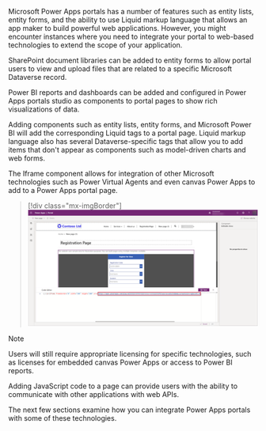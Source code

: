 Microsoft Power Apps portals has a number of features such as entity lists, entity forms, and the ability to use Liquid markup language that allows an app maker to build powerful web applications. However, you might encounter instances where you need to integrate your portal to web-based technologies to extend the scope of your application.

SharePoint document libraries can be added to entity forms to allow portal users to view and upload files that are related to a specific Microsoft Dataverse record.

Power BI reports and dashboards can be added and configured in Power Apps portals studio as components to portal pages to show rich visualizations of data.

Adding components such as entity lists, entity forms, and Microsoft Power BI will add the corresponding Liquid tags to a portal page. Liquid markup language also has several Dataverse-specific tags that allow you to add items that don't appear as components such as model-driven charts and web forms.

The Iframe component allows for integration of other Microsoft technologies such as Power Virtual Agents and even canvas Power Apps to add to a Power Apps portal page.  

> [!div class="mx-imgBorder"]
> [![Screenshot of the code editor on the New registration page.](../media/embedded-canvas-app.png)](../media/embedded-canvas-app.png#lightbox)

> [!NOTE]
> Users will still require appropriate licensing for specific technologies, such as licenses for embedded canvas Power Apps or access to Power BI reports.

Adding JavaScript code to a page can provide users with the ability to communicate with other applications with web APIs.

The next few sections examine how you can integrate Power Apps portals with some of these technologies.
